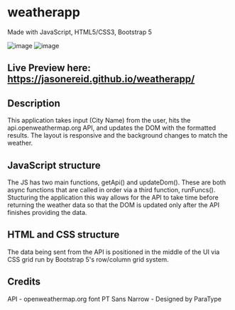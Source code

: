 # weatherapp
Made with JavaScript, HTML5/CSS3, Bootstrap 5

![image](https://github.com/jasonereid/weatherapp/assets/94079137/304ba09d-76ff-490b-b7a3-fa0a465d1139)
![image](https://github.com/jasonereid/weatherapp/assets/94079137/712123f3-2857-46a3-83f6-190871307e2d)


## Live Preview here: https://jasonereid.github.io/weatherapp/

## Description
This application takes input (City Name) from the user, hits the api.openweathermap.org API, and updates the DOM with the formatted results. The layout is responsive and the background changes to match the weather.

## JavaScript structure
The JS has two main functions, getApi() and updateDom(). These are both async functions that are called in order via a third function, runFuncs(). Stucturing the application this way allows for the API to take time before returning the weather data so that the DOM is updated only after the API finishes providing the data.

## HTML and CSS structure
The data being sent from the API is positioned in the middle of the UI via CSS grid run by Bootstrap 5's row/column grid system. 

## Credits

API - openweathermap.org
font PT Sans Narrow - Designed by ParaType
